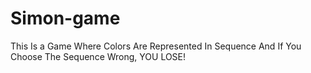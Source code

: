 # Simon-game
This Is a Game Where Colors Are Represented In Sequence And If You Choose The Sequence Wrong, YOU LOSE!
